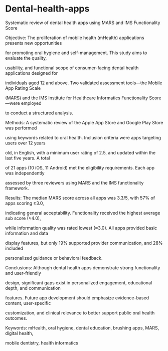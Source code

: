 # Dental-health-apps
Systematic review of dental health apps using MARS and IMS Functionality Score


Objective: The proliferation of mobile health (mHealth) applications presents new opportunities

for promoting oral hygiene and self-management. This study aims to evaluate the quality,

usability, and functional scope of consumer-facing dental health applications designed for

individuals aged 12 and above. Two validated assessment tools—the Mobile App Rating Scale

(MARS) and the IMS Institute for Healthcare Informatics Functionality Score—were employed

to conduct a structured analysis.



Methods: A systematic review of the Apple App Store and Google Play Store was performed

using keywords related to oral health. Inclusion criteria were apps targeting users over 12 years

old, in English, with a minimum user rating of 2.5, and updated within the last five years. A total

of 21 apps (10 iOS, 11 Android) met the eligibility requirements. Each app was independently

assessed by three reviewers using MARS and the IMS functionality framework.



Results: The median MARS score across all apps was 3.3/5, with 57% of apps scoring ≥3.0,

indicating general acceptability. Functionality received the highest average sub score (≈4.0),

while information quality was rated lowest (≈3.0). All apps provided basic information and data

display features, but only 19% supported provider communication, and 28% included

personalized guidance or behavioral feedback.



Conclusions: Although dental health apps demonstrate strong functionality and user-friendly

design, significant gaps exist in personalized engagement, educational depth, and communication

features. Future app development should emphasize evidence-based content, user-specific

customization, and clinical relevance to better support public oral health outcomes.



Keywords: mHealth, oral hygiene, dental education, brushing apps, MARS, digital health,

mobile dentistry, health informatics



